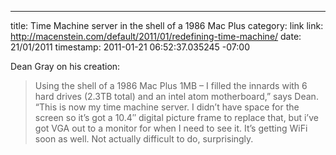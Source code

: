--- 
title: Time Machine server in the shell of a 1986 Mac Plus
category: link
link: http://macenstein.com/default/2011/01/redefining-time-machine/
date: 21/01/2011
timestamp: 2011-01-21 06:52:37.035245 -07:00

Dean Gray on his creation:
>Using the shell of a 1986 Mac Plus 1MB – I filled the innards with 6 hard drives (2.3TB total) and an intel atom motherboard,” says Dean. “This is now my time machine server. I didn’t have space for the screen so it’s got a 10.4″ digital picture frame to replace that, but i’ve got VGA out to a monitor for when I need to see it. It’s getting WiFi soon as well. Not actually difficult to do, surprisingly.

